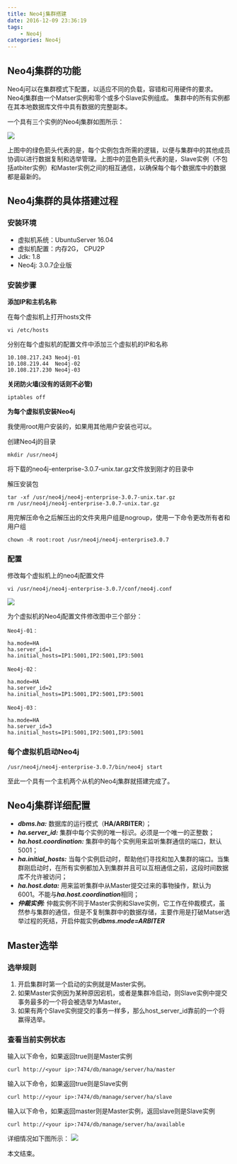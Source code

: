 ```yaml
---
title: Neo4j集群搭建
date: 2016-12-09 23:36:19
tags: 
	- Neo4j
categories: Neo4j
---
```


## Neo4j集群的功能

Neo4j可以在集群模式下配置，以适应不同的负载，容错和可用硬件的要求。Neo4j集群由一个Matser实例和零个或多个Slave实例组成。 集群中的所有实例都在其本地数据库文件中具有数据的完整副本。

一个具有三个实例的Neo4j集群如图所示：

![](/images/cluster.PNG)

上图中的绿色箭头代表的是，每个实例包含所需的逻辑，以便与集群中的其他成员协调以进行数据复制和选举管理。上图中的蓝色箭头代表的是，Slave实例（不包括atbiter实例）和Master实例之间的相互通信，以确保每个每个数据库中的数据都是最新的。

## Neo4j集群的具体搭建过程

### 安装环境
* 虚拟机系统：UbuntuServer 16.04
* 虚拟机配置：内存2G， CPU2P
* Jdk: 1.8
* Neo4j: 3.0.7企业版

### 安装步骤
**添加IP和主机名称**

在每个虚拟机上打开hosts文件
``` shell
vi /etc/hosts

```
分别在每个虚拟机的配置文件中添加三个虚拟机的IP和名称
``` shell
10.108.217.243 Neo4j-01
10.108.219.44  Neo4j-02
10.108.217.230 Neo4j-03
```
**关闭防火墙(没有的话则不必管)**
``` shell
iptables off 
```

**为每个虚拟机安装Neo4j**

我使用root用户安装的，如果用其他用户安装也可以。

创建Neo4j的目录
```  shell
mkdir /usr/neo4j
```
将下载的neo4j-enterprise-3.0.7-unix.tar.gz文件放到刚才的目录中


解压安装包
``` shell
tar -xf /usr/neo4j/neo4j-enterprise-3.0.7-unix.tar.gz
rm /usr/neo4j/neo4j-enterprise-3.0.7-unix.tar.gz
```
用完解压命令之后解压出的文件夹用户组是nogroup，使用一下命令更改所有者和用户组
``` shell
chown -R root:root /usr/neo4j/neo4j-enterprise3.0.7
```

### 配置

修改每个虚拟机上的neo4j配置文件
``` shell
vi /usr/neo4j/neo4j-enterprise-3.0.7/conf/neo4j.conf

```
![](/images/conf.PNG)

为个虚拟机的Neo4j配置文件修改图中三个部分：

``` shell
Neo4j-01：

ha.mode=HA
ha.server_id=1
ha.initial_hosts=IP1:5001,IP2:5001,IP3:5001

Neo4j-02：

ha.mode=HA
ha.server_id=2
ha.initial_hosts=IP1:5001,IP2:5001,IP3:5001

Neo4j-03：

ha.mode=HA
ha.server_id=3
ha.initial_hosts=IP1:5001,IP2:5001,IP3:5001

```

### 每个虚拟机启动Neo4j

``` shell
/usr/neo4j/neo4j-enterprise-3.0.7/bin/neo4j start
```

至此一个具有一个主机两个从机的Neo4j集群就搭建完成了。

## Neo4j集群详细配置

* ***dbms.ha:*** 数据库的运行模式（**HA/ARBITER**）；
* ***ha.server_id:*** 集群中每个实例的唯一标识。必须是一个唯一的正整数；
* ***ha.host.coordination:*** 集群中的每个实例用来监听集群通信的端口，默认5001；
* ***ha.initial_hosts:*** 当每个实例启动时，帮助他们寻找和加入集群的端口。当集群刚启动时，在所有实例都加入到集群并且可以互相通信之前，这段时间数据库不允许被访问；
* ***ha.host.data:*** 用来监听集群中从Master提交过来的事物操作，默认为6001。不能与***ha.host.coordination***相同；
* ***仲裁实例:*** 仲裁实例不同于Master实例和Slave实例，它工作在仲裁模式，虽然参与集群的通信，但是不复制集群中的数据存储，主要作用是打破Matser选举过程的死结，开启仲裁实例***dbms.mode=ARBITER***

## Master选举

### 选举规则

1. 开启集群时第一个启动的实例就是Master实例。
2. 如果Master实例因为某种原因宕机，或者是集群冷启动，则Slave实例中提交事务最多的一个将会被选举为Master。
3. 如果有两个Slave实例提交的事务一样多，那么host_server_id靠前的一个将赢得选举。

### 查看当前实例状态

输入以下命令，如果返回true则是Master实例
``` shell
curl http://<your ip>:7474/db/manage/server/ha/master
```

输入以下命令，如果返回true则是Slave实例
``` shell
curl http://<your ip>:7474/db/manage/server/ha/slave
```

输入以下命令，如果返回master则是Master实例，返回slave则是Slave实例
``` shell
curl http://<your ip>:7474/db/manage/server/ha/available
```
详细情况如下图所示：
![](/images/cluster_status.PNG)

本文结束。


